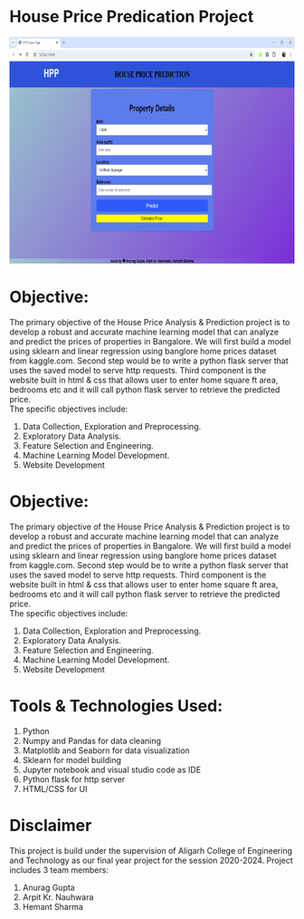 # House Price Predication Project
<img src="media/hpp_home.png" width="800" height="400">

# Objective:
The primary objective of the House Price Analysis & Prediction project is to develop a robust and accurate machine learning model that can analyze and predict the prices of properties in Bangalore. We will first build a model using sklearn and linear regression using banglore home prices dataset from kaggle.com. Second step would be to write a python flask server that uses the saved model to serve http requests. Third component is the website built in html & css  that allows user to enter home square ft area, bedrooms etc and it will call python flask server to retrieve the predicted price.<br>
The specific objectives include:<br>
1. Data Collection, Exploration and Preprocessing.
2. Exploratory Data Analysis.
3. Feature Selection and Engineering.
4. Machine Learning Model Development.
5. Website Development

# Objective:
The primary objective of the House Price Analysis & Prediction project is to develop a robust and accurate machine learning model that can analyze and predict the prices of properties in Bangalore. We will first build a model using sklearn and linear regression using banglore home prices dataset from kaggle.com. Second step would be to write a python flask server that uses the saved model to serve http requests. Third component is the website built in html & css  that allows user to enter home square ft area, bedrooms etc and it will call python flask server to retrieve the predicted price.<br>
The specific objectives include:<br>
1. Data Collection, Exploration and Preprocessing.
2. Exploratory Data Analysis.
3. Feature Selection and Engineering.
4. Machine Learning Model Development.
5. Website Development

# Tools & Technologies Used:
1. Python
2. Numpy and Pandas for data cleaning
3. Matplotlib and Seaborn for data visualization
4. Sklearn for model building
5. Jupyter notebook and visual studio code as IDE
6. Python flask for http server
7. HTML/CSS for UI

# Disclaimer
This project is build under the supervision of Aligarh College of Engineering and Technology as our final year project for the session 2020-2024.
Project includes 3 team members:
1. Anurag Gupta
2. Arpit Kr. Nauhwara
3. Hemant Sharma



